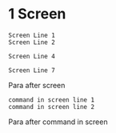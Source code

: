 # 1 Screen #

    Screen Line 1
    Screen Line 2
    
    Screen Line 4

    Screen Line 7

Para after screen

    command in screen line 1
    command in screen line 2

Para after command in screen